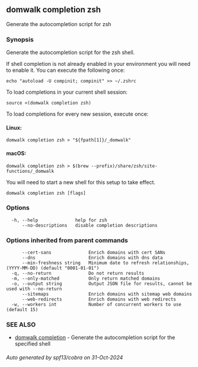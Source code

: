 ## domwalk completion zsh

Generate the autocompletion script for zsh

### Synopsis

Generate the autocompletion script for the zsh shell.

If shell completion is not already enabled in your environment you will need
to enable it.  You can execute the following once:

	echo "autoload -U compinit; compinit" >> ~/.zshrc

To load completions in your current shell session:

	source <(domwalk completion zsh)

To load completions for every new session, execute once:

#### Linux:

	domwalk completion zsh > "${fpath[1]}/_domwalk"

#### macOS:

	domwalk completion zsh > $(brew --prefix)/share/zsh/site-functions/_domwalk

You will need to start a new shell for this setup to take effect.


```
domwalk completion zsh [flags]
```

### Options

```
  -h, --help              help for zsh
      --no-descriptions   disable completion descriptions
```

### Options inherited from parent commands

```
      --cert-sans              Enrich domains with cert SANs
      --dns                    Enrich domains with dns data
      --min-freshness string   Minimum date to refresh relationships, (YYYY-MM-DD) (default "0001-01-01")
  -q, --no-return              Do not return results
  -m, --only-matched           Only return matched domains
  -o, --output string          Output JSON file for results, cannot be used with --no-return
      --sitemaps               Enrich domains with sitemap web domains
      --web-redirects          Enrich domains with web redirects
  -w, --workers int            Number of concurrent workers to use (default 15)
```

### SEE ALSO

* [domwalk completion](domwalk_completion.md)	 - Generate the autocompletion script for the specified shell

###### Auto generated by spf13/cobra on 31-Oct-2024
